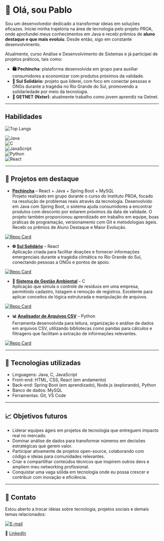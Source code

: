 # 👋 Olá, sou Pablo

Sou um desenvolvedor dedicado a transformar ideias em soluções eficazes. Iniciei minha trajetória na área de tecnologia pelo projeto PROA, onde aprofundei meus conhecimentos em Java e recebi prêmios de **aluno destaque e que mais evoluiu**. Desde então, sigo em constante desenvolvimento.

Atualmente, curso Análise e Desenvolvimento de Sistemas e já participei de projetos práticos, tais como:

- **🛍️ Pechincha**: plataforma desenvolvida em grupo para auxiliar consumidores a economizar com produtos próximos da validade.  
- **💙 Sul Solidário**: projeto que liderei, com foco em conectar pessoas e ONGs durante a tragédia no Rio Grande do Sul, promovendo a solidariedade por meio da tecnologia.  
- **🚀 GETNET (Nxter)**: atualmente trabalho como jovem aprendiz na Getnet.

---

## Habilidades

![Top Langs](https://github-readme-stats-git-masterrstaa-rickstaa.vercel.app/api/top-langs/?username=PabloSantosdve&bg_color=000000&border_color=30A3DC&title_color=E94D5F&text_color=FFFFFF)

![Java](https://img.shields.io/badge/Java-ED8B00?style=flat&logo=java&logoColor=white)  
![C](https://img.shields.io/badge/C-00599C?style=flat&logo=c&logoColor=white)  
![JavaScript](https://img.shields.io/badge/JavaScript-F7DF1E?style=flat&logo=javascript&logoColor=black)  
![Python](https://img.shields.io/badge/Python-3776AB?style=flat&logo=python&logoColor=white)  
![React](https://img.shields.io/badge/React-61DAFB?style=flat&logo=react&logoColor=black)

---

## 💼 Projetos em destaque

- **[Pechincha](https://github.com/PabloSantosdve/PechinchaFrontEnd)** – React + Java + Spring Boot + MySQL  
Projeto realizado em grupo durante o curso do Instituto PROA, focado na resolução de problemas reais através da tecnologia. Desenvolvido em Java com Spring Boot, o sistema ajuda consumidores a encontrar produtos com desconto por estarem próximos da data de validade. O projeto também proporcionou aprendizado em trabalho em equipe, boas práticas de programação, versionamento com Git e metodologias ágeis. Recebi os prêmios de Aluno Destaque e Maior Evolução.

[![Repo Card](https://github-readme-stats.vercel.app/api/pin/?username=PabloSantosdve&repo=PechinchaFrontEnd&bg_color=000000&border_color=30A3DC&show_icons=true&icon_color=30A3DC&title_color=E94D5F&text_color=FFFFFF)](https://github.com/PabloSantosdve/PechinchaFrontEnd)

- **🌐 [Sul Solidário](https://github.com/PabloSantosdve/SulSolidario)** – React  
Aplicação criada para facilitar doações e fornecer informações emergenciais durante a tragédia climática no Rio Grande do Sul, conectando pessoas a ONGs e pontos de apoio.

[![Repo Card](https://github-readme-stats.vercel.app/api/pin/?username=PabloSantosdve&repo=SulSolidario&bg_color=000000&border_color=30A3DC&show_icons=true&icon_color=30A3DC&title_color=E94D5F&text_color=FFFFFF)](https://github.com/PabloSantosdve/SulSolidario)

- **🌱 [Sistema de Gestão Ambiental](https://github.com/PabloSantosdve/Sistema-de-gestao-ambiental)** – C  
Aplicação que simula o controle de resíduos em uma empresa, permitindo cadastro, listagem e remoção de registros. Excelente para aplicar conceitos de lógica estruturada e manipulação de arquivos.

[![Repo Card](https://github-readme-stats.vercel.app/api/pin/?username=PabloSantosdve&repo=Sistema-de-gestao-ambiental&bg_color=000000&border_color=30A3DC&show_icons=true&icon_color=30A3DC&title_color=E94D5F&text_color=FFFFFF)](https://github.com/PabloSantosdve/Sistema-de-gestao-ambiental)

- **📊 [Analisador de Arquivos CSV](https://github.com/PabloSantosdve/Analise_arquivos_CSV)** – Python  
Ferramenta desenvolvida para leitura, organização e análise de dados em arquivos CSV, utilizando bibliotecas como pandas para cálculos e filtragens que facilitam a extração de informações relevantes.

[![Repo Card](https://github-readme-stats.vercel.app/api/pin/?username=PabloSantosdve&repo=Analise_arquivos_CSV&bg_color=000000&border_color=30A3DC&show_icons=true&icon_color=30A3DC&title_color=E94D5F&text_color=FFFFFF)](https://github.com/PabloSantosdve/Analise_arquivos_CSV)

---

## 🧠 Tecnologias utilizadas

- Linguagens: Java, C, JavaScript  
- Front-end: HTML, CSS, React (em andamento)  
- Back-end: Spring Boot (em aprendizado), Node.js (explorando), Python  
- Banco de dados: MySQL  
- Ferramentas: Git, VS Code

---

## 📈 Objetivos futuros

- Liderar equipes ágeis em projetos de tecnologia que entreguem impacto real no mercado.
- Dominar análise de dados para transformar números em decisões estratégicas que gerem valor.
- Participar ativamente de projetos open-source, colaborando com código e ideias para comunidades relevantes.
- Criar e compartilhar conteúdos técnicos que inspirem outros devs e ampliem meu networking profissional.
- Conquistar uma vaga sólida em tecnologia onde eu possa crescer e contribuir com inovação e eficiência.

---

## 🤝 Contato

Estou aberto a trocar ideias sobre tecnologia, projetos sociais e demais temas relacionados:

[![E-mail](https://img.shields.io/badge/-Email-000?style=for-the-badge&logo=microsoft-outlook&logoColor=007BFF)](mailto:pablooto223762@gmail.com)  

💼 [LinkedIn](https://www.linkedin.com/in/pablo-henrique-a663562b7)

